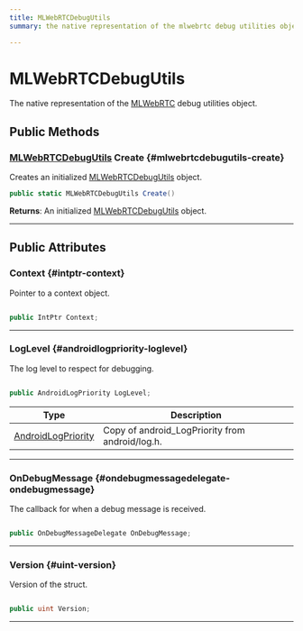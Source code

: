 ```yaml
---
title: MLWebRTCDebugUtils
summary: the native representation of the mlwebrtc debug utilities object. 

---
```


# MLWebRTCDebugUtils




The native representation of the [MLWebRTC](/versioned_docs/version-14-Jun-2023/unity-api/api/UnityEngine.XR.MagicLeap/MLWebRTC/UnityEngine.XR.MagicLeap.MLWebRTC.md) debug utilities object.   





## Public Methods

### [MLWebRTCDebugUtils](/versioned_docs/version-14-Jun-2023/unity-api/api/UnityEngine.XR.MagicLeap/MLWebRTC/NativeBindings/UnityEngine.XR.MagicLeap.MLWebRTC.NativeBindings.MLWebRTCDebugUtils.md) Create {#mlwebrtcdebugutils-create}

Creates an initialized [MLWebRTCDebugUtils](/versioned_docs/version-14-Jun-2023/unity-api/api/UnityEngine.XR.MagicLeap/MLWebRTC/NativeBindings/UnityEngine.XR.MagicLeap.MLWebRTC.NativeBindings.MLWebRTCDebugUtils.md) object. 

```csharp
public static MLWebRTCDebugUtils Create()
```






**Returns**: An initialized [MLWebRTCDebugUtils](/versioned_docs/version-14-Jun-2023/unity-api/api/UnityEngine.XR.MagicLeap/MLWebRTC/NativeBindings/UnityEngine.XR.MagicLeap.MLWebRTC.NativeBindings.MLWebRTCDebugUtils.md) object.



-----------

## Public Attributes

### Context {#intptr-context}

Pointer to a context object. 

```csharp

public IntPtr Context;

```






-----------

### LogLevel {#androidlogpriority-loglevel}

The log level to respect for debugging. 

```csharp

public AndroidLogPriority LogLevel;

```

| Type | Description  | 
|--|--|
| [AndroidLogPriority](/versioned_docs/version-14-Jun-2023/unity-api/api/UnityEngine.XR.MagicLeap/MLWebRTC/UnityEngine.XR.MagicLeap.MLWebRTC.md#enums-androidlogpriority) | Copy of android&#95;LogPriority from android/log.h.  |





-----------

### OnDebugMessage {#ondebugmessagedelegate-ondebugmessage}

The callback for when a debug message is received. 

```csharp

public OnDebugMessageDelegate OnDebugMessage;

```






-----------

### Version {#uint-version}

Version of the struct. 

```csharp

public uint Version;

```






-----------


